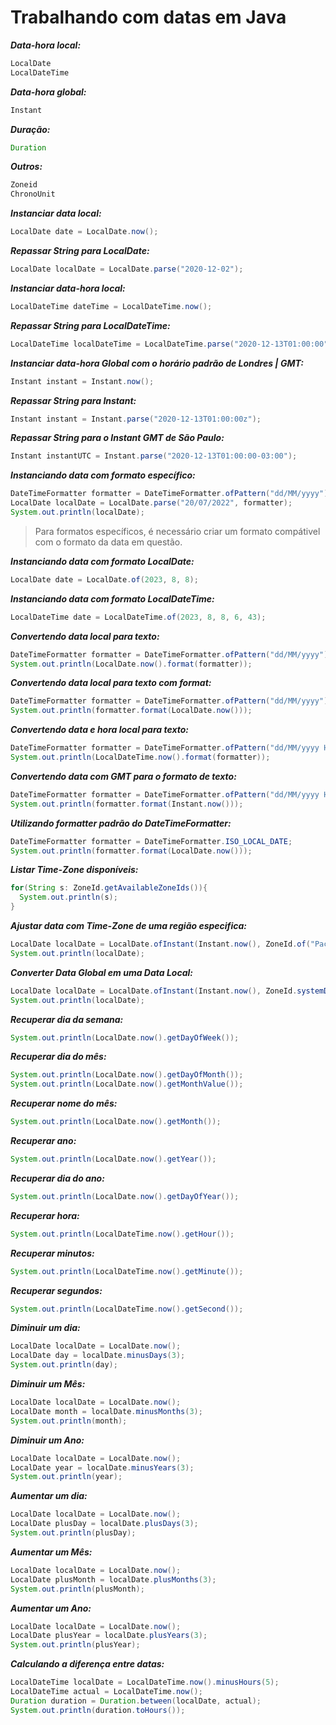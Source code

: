# Trabalhando com datas em Java

***Data-hora local:***
```java
LocalDate
LocalDateTime
```

***Data-hora global:***
```java
Instant
```

***Duração:***
```java
Duration
```

***Outros:***
```java
Zoneid
ChronoUnit
```

***Instanciar data local:***
```java
LocalDate date = LocalDate.now();
```

***Repassar String para LocalDate:***
```java
LocalDate localDate = LocalDate.parse("2020-12-02");
```

***Instanciar data-hora local:***
```java
LocalDateTime dateTime = LocalDateTime.now();
```

***Repassar String para LocalDateTime:***
```java
LocalDateTime localDateTime = LocalDateTime.parse("2020-12-13T01:00:00");
```

***Instanciar data-hora Global com o horário padrão de Londres | GMT:***
```java
Instant instant = Instant.now();
```

***Repassar String para Instant:***
```java
Instant instant = Instant.parse("2020-12-13T01:00:00z");
```

***Repassar String para o Instant GMT de São Paulo:***
```java
Instant instantUTC = Instant.parse("2020-12-13T01:00:00-03:00");
```

***Instanciando data com formato específico:***
```java
DateTimeFormatter formatter = DateTimeFormatter.ofPattern("dd/MM/yyyy");
LocalDate localDate = LocalDate.parse("20/07/2022", formatter);
System.out.println(localDate);
```

> Para formatos específicos, é necessário criar um formato compátivel com o formato da data em questão.

***Instanciando data com formato LocalDate:***
```java
LocalDate date = LocalDate.of(2023, 8, 8);
```

***Instanciando data com formato LocalDateTime:***
```java
LocalDateTime date = LocalDateTime.of(2023, 8, 8, 6, 43);
```

***Convertendo data local para texto:***
```java
DateTimeFormatter formatter = DateTimeFormatter.ofPattern("dd/MM/yyyy");
System.out.println(LocalDate.now().format(formatter));
```

***Convertendo data local para texto com format:***
```java
DateTimeFormatter formatter = DateTimeFormatter.ofPattern("dd/MM/yyyy");
System.out.println(formatter.format(LocalDate.now()));
```

***Convertendo data e hora local para texto:***
```java
DateTimeFormatter formatter = DateTimeFormatter.ofPattern("dd/MM/yyyy HH:mm");
System.out.println(LocalDateTime.now().format(formatter));
```

***Convertendo data com GMT para o formato de texto:***
```java
DateTimeFormatter formatter = DateTimeFormatter.ofPattern("dd/MM/yyyy HH:mm").withZone(ZoneId.systemDefault());
System.out.println(formatter.format(Instant.now()));
```

***Utilizando formatter padrão do DateTimeFormatter:***
```java
DateTimeFormatter formatter = DateTimeFormatter.ISO_LOCAL_DATE;
System.out.println(formatter.format(LocalDate.now()));
```

***Listar Time-Zone disponíveis:***
```java
for(String s: ZoneId.getAvailableZoneIds()){
  System.out.println(s);
}
```

***Ajustar data com Time-Zone de uma região especifica:***
```java
LocalDate localDate = LocalDate.ofInstant(Instant.now(), ZoneId.of("Pacific/Guadalcanal"));
System.out.println(localDate);
```

***Converter Data Global em uma Data Local:***
```java
LocalDate localDate = LocalDate.ofInstant(Instant.now(), ZoneId.systemDefault());
System.out.println(localDate);
```

***Recuperar dia da semana:***
```java
System.out.println(LocalDate.now().getDayOfWeek());
```

***Recuperar dia do mês:***
```java
System.out.println(LocalDate.now().getDayOfMonth());
System.out.println(LocalDate.now().getMonthValue());
```

***Recuperar nome do mês:***
```java
System.out.println(LocalDate.now().getMonth());
```

***Recuperar ano:***
```java
System.out.println(LocalDate.now().getYear());
```

***Recuperar dia do ano:***
```java
System.out.println(LocalDate.now().getDayOfYear());
```

***Recuperar hora:***
```java
System.out.println(LocalDateTime.now().getHour());
```

***Recuperar minutos:***
```java
System.out.println(LocalDateTime.now().getMinute());
```

***Recuperar segundos:***
```java
System.out.println(LocalDateTime.now().getSecond());
```

***Diminuir um dia:***
```java
LocalDate localDate = LocalDate.now();
LocalDate day = localDate.minusDays(3);
System.out.println(day);
```

***Diminuir um Mês:***
```java
LocalDate localDate = LocalDate.now();
LocalDate month = localDate.minusMonths(3);
System.out.println(month);
```


***Diminuir um Ano:***
```java
LocalDate localDate = LocalDate.now();
LocalDate year = localDate.minusYears(3);
System.out.println(year);
```

***Aumentar um dia:***
```java
LocalDate localDate = LocalDate.now();
LocalDate plusDay = localDate.plusDays(3);
System.out.println(plusDay);
```

***Aumentar um Mês:***
```java
LocalDate localDate = LocalDate.now();
LocalDate plusMonth = localDate.plusMonths(3);
System.out.println(plusMonth);
```


***Aumentar um Ano:***
```java
LocalDate localDate = LocalDate.now();
LocalDate plusYear = localDate.plusYears(3);
System.out.println(plusYear);
```

***Calculando a diferença entre datas:***
```java
LocalDateTime localDate = LocalDateTime.now().minusHours(5);
LocalDateTime actual = LocalDateTime.now();
Duration duration = Duration.between(localDate, actual);
System.out.println(duration.toHours());
```
